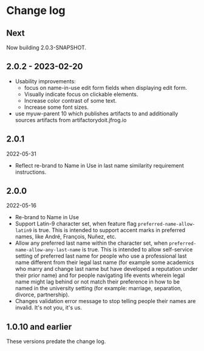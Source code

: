 # Change log

## Next

Now building 2.0.3-SNAPSHOT.

## 2.0.2 - 2023-02-20

+ Usability improvements:
  + focus on name-in-use edit form fields when displaying edit form.
  + Visually indicate focus on clickable elements.
  + Increase color contrast of some text.
  + Increase some font sizes.
+ use myuw-parent 10 which publishes artifacts to and additionally sources artifacts from artifactorydoit.jfrog.io

## 2.0.1

2022-05-31

+ Reflect re-brand to Name in Use in last name similarity requirement instructions.

## 2.0.0

2022-05-16

+ Re-brand to Name in Use
+ Support Latin-9 character set, when feature flag `preferred-name-allow-latin9` is true.
  This is intended to support accent marks in preferred names, like André, François, Nuñez, etc.
+ Allow any preferred last name within the character set, when `preferred-name-allow-any-last-name` is true.
  This is intended to allow self-service setting of preferred last name for people who use a professional last name
  different from their legal last name (for example some academics who marry and change last name but have
  developed a reputation under their prior name) and for people navigating life events wherein legal name might
  lag behind or not match their preference in how to be named in the university setting
  (for example: marriage, separation, divorce, partnership).
+ Changes validation error message to stop telling people their names are invalid. It's not you, it's us.

## 1.0.10 and earlier

These versions predate the change log.
